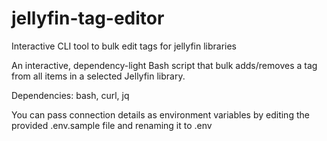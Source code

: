 # jellyfin-tag-editor
Interactive CLI tool to bulk edit tags for jellyfin libraries

An interactive, dependency-light Bash script that bulk adds/removes a tag from all items in a selected Jellyfin library.

Dependencies: bash, curl, jq

You can pass connection details as environment variables by editing the provided .env.sample file and renaming it to .env
